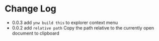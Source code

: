 # Change Log

- 0.0.3 add `ynw build this` to explorer context menu
- 0.0.2 add `relative path` Copy the path relative to the currently open document to clipboard
